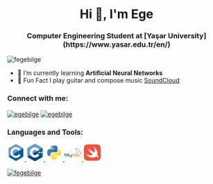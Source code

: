 <h1 align="center">Hi 👋, I'm Ege</h1>
<h3 align="center">Computer Engineering Student at [Yaşar University](https://www.yasar.edu.tr/en/)</h3>

<p align="left"> <img src="https://komarev.com/ghpvc/?username=fegebilge&label=Profile%20views&color=0e75b6&style=flat" alt="fegebilge" /> </p>

- 🌱 I’m currently learning **Artificial Neural Networks**
- 🎼 Fun Fact I play guitar and compose music [SoundCloud](https://on.soundcloud.com/aQTxe)

<h3 align="left">Connect with me:</h3>
<p align="left">
<a href="https://linkedin.com/in/ege-bilge" target="blank"><img align="center" src="https://raw.githubusercontent.com/rahuldkjain/github-profile-readme-generator/master/src/images/icons/Social/linked-in-alt.svg" alt="egebilge" height="30" width="40" /></a>
<a href="https://kaggle.com/egebilge" target="blank"><img align="center" src="https://raw.githubusercontent.com/rahuldkjain/github-profile-readme-generator/master/src/images/icons/Social/kaggle.svg" alt="egebilge" height="30" width="40" /></a>
  <!--
<a href="https://www.leetcode.com/egebilge" target="blank"><img align="center" src="https://raw.githubusercontent.com/rahuldkjain/github-profile-readme-generator/master/src/images/icons/Social/leet-code.svg" alt="egebilge" height="30" width="40" /></a>
</p>
-->
<h3 align="left">Languages and Tools:</h3>
<p align="left">  <a href="https://www.cprogramming.com/" target="_blank" rel="noreferrer"> <img src="https://raw.githubusercontent.com/devicons/devicon/master/icons/c/c-original.svg" alt="c" width="40" height="40"/> </a></a> <a href="https://www.w3schools.com/cpp/" target="_blank" rel="noreferrer"> <img src="https://raw.githubusercontent.com/devicons/devicon/master/icons/cplusplus/cplusplus-original.svg" alt="cplusplus" width="40" height="40"/><a href="https://www.python.org" target="_blank" rel="noreferrer"> <img src="https://raw.githubusercontent.com/devicons/devicon/master/icons/python/python-original.svg" alt="python" width="40" height="40"/> </a> </a><a href="https://www.mysql.com/" target="_blank" rel="noreferrer"> <img src="https://raw.githubusercontent.com/devicons/devicon/master/icons/mysql/mysql-original-wordmark.svg" alt="mysql" width="40" height="40"/> </a>  <a href="https://developer.apple.com/swift/" target="_blank" rel="noreferrer"> <img src="https://raw.githubusercontent.com/devicons/devicon/master/icons/swift/swift-original.svg" alt="swift" width="40" height="40"/> <!--</a> <a href="https://www.blender.org/" target="_blank" rel="noreferrer"> <img src="https://download.blender.org/branding/community/blender_community_badge_white.svg" alt="blender" width="40" height="40"/> --> </p>

<p><img align="center" src="https://github-readme-stats.vercel.app/api/top-langs?username=fegebilge&show_icons=true&locale=en&layout=compact" alt="fegebilge" /></p>


<!--
### Hi, I'm Ege!
Computer Engineering Student at [Yaşar University](https://www.yasar.edu.tr/en/)

https://www.linkedin.com/sharing/share-offsite/?url={url}

**FEgebilge/FEgebilge** is a ✨ _special_ ✨ repository because its `README.md` (this file) appears on your GitHub profile.

Here are some ideas to get you started:

- 🔭 I’m currently working on ...
- 🌱 I’m currently learning artificial neural networks
- 👯 I’m looking to collaborate on ...
- 🤔 I’m looking for help with ...
- 💬 Ask me about ...
- 📫 How to reach me: ...
- 😄 Pronouns: ...
- ⚡ Fun fact: ...
-->
